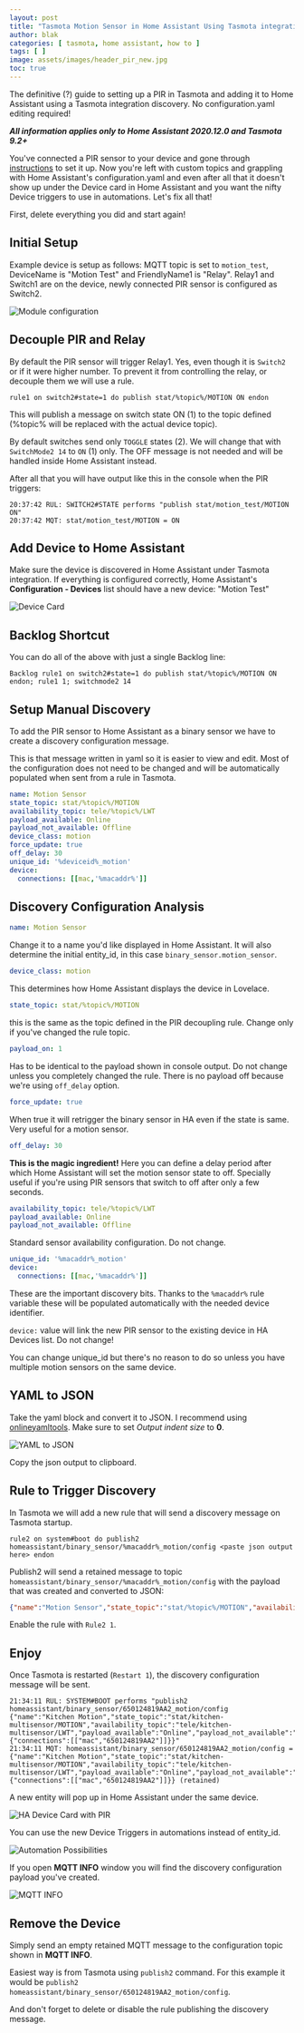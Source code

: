 ```yaml
---
layout: post
title: "Tasmota Motion Sensor in Home Assistant Using Tasmota integration"
author: blak
categories: [ tasmota, home assistant, how to ]
tags: [ ]
image: assets/images/header_pir_new.jpg
toc: true
---
```


The definitive (?) guide to setting up a PIR in Tasmota and adding it to Home Assistant using a Tasmota integration discovery. No configuration.yaml editing required! 

***All information applies only to Home Assistant 2020.12.0 and Tasmota 9.2+***

You've connected a PIR sensor to your device and gone through [instructions](https://tasmota.github.io/docs/PIR-Motion-Sensors/) to set it up. Now you're left with custom topics and grappling with Home Assistant's configuration.yaml and even after all that it doesn't show up under the Device card in Home Assistant and you want the nifty Device triggers to use in automations. Let's fix all that! 

First, delete everything you did and start again! 


## Initial Setup
Example device is setup as follows: MQTT topic is set to `motion_test`, DeviceName is "Motion Test" and FriendlyName1 is "Relay". Relay1 and Switch1 are on the device, newly connected PIR sensor is configured as Switch2. 

![Module configuration](/assets/images/pir/modulenew.jpg)

## Decouple PIR and Relay

By default the PIR sensor will trigger Relay1. Yes, even though it is `Switch2` or if it were higher number. To prevent it from controlling the relay, or decouple them we will use a rule.

```console
rule1 on switch2#state=1 do publish stat/%topic%/MOTION ON endon
```

This will publish a message on switch state ON (1) to the topic defined (%topic% will be replaced with the actual device topic).

By default switches send only `TOGGLE` states (2). We will change that with `SwitchMode2 14` to `ON` (1) only. The OFF message is not needed and will be handled inside Home Assistant instead.

After all that you will have output like this in the console when the PIR triggers:
```console
20:37:42 RUL: SWITCH2#STATE performs "publish stat/motion_test/MOTION ON"
20:37:42 MQT: stat/motion_test/MOTION = ON
```

## Add Device to Home Assistant
Make sure the device is discovered in Home Assistant under Tasmota integration. If everything is configured correctly, Home Assistant's **Configuration - Devices** list should have a new device: "Motion Test"

![Device Card](/assets/images/pir/device_card_new.jpg)

## Backlog Shortcut
You can do all of the above with just a single Backlog line:
```console
Backlog rule1 on switch2#state=1 do publish stat/%topic%/MOTION ON endon; rule1 1; switchmode2 14
```

## Setup Manual Discovery
To add the PIR sensor to Home Assistant as a binary sensor we have to create a discovery configuration message. 

This is that message written in yaml so it is easier to view and edit. Most of the configuration does not need to be changed and will be automatically populated when sent from a rule in Tasmota.

```yaml
name: Motion Sensor
state_topic: stat/%topic%/MOTION
availability_topic: tele/%topic%/LWT
payload_available: Online
payload_not_available: Offline
device_class: motion
force_update: true
off_delay: 30
unique_id: '%deviceid%_motion'
device:
  connections: [[mac,'%macaddr%']]
```

## Discovery Configuration Analysis
```yaml
name: Motion Sensor
```
Change it to a name you'd like displayed in Home Assistant. It will also determine the initial entity_id, in this case `binary_sensor.motion_sensor`.

```yaml
device_class: motion
```
This determines how Home Assistant displays the device in Lovelace. 

```yaml
state_topic: stat/%topic%/MOTION
```
this is the same as the topic defined in the PIR decoupling rule. Change only if you've changed the rule topic.

```yaml
payload_on: 1
```
Has to be identical to the payload shown in console output. Do not change unless you completely changed the rule. There is no payload off because we're using `off_delay` option.
```yaml
force_update: true
```
When true it will retrigger the binary sensor in HA even if the state is same. Very useful for a motion sensor.
```yaml
off_delay: 30
```
**This is the magic ingredient!** Here you can define a delay period after which Home Assistant will set the motion sensor state to off. Specially useful if you're using PIR sensors that switch to off after only a few seconds. 
```yaml
availability_topic: tele/%topic%/LWT
payload_available: Online
payload_not_available: Offline
```
Standard sensor availability configuration. Do not change.
```yaml
unique_id: '%macaddr%_motion'
device:
  connections: [[mac,'%macaddr%']]
```
These are the important discovery bits. Thanks to the `%macaddr%` rule variable these will be populated automatically with the needed device identifier.

`device:` value will link the new PIR sensor to the existing device in HA Devices list. Do not change!

You can change unique_id but there's no reason to do so unless you have multiple motion sensors on the same device.

## YAML to JSON
Take the yaml block and convert it to JSON. I recommend using [onlineyamltools](https://onlineyamltools.com/convert-yaml-to-json). Make sure to set _Output indent size_ to **0**.

![YAML to JSON](/assets/images/pir/yaml-to-json_new.jpg)

Copy the json output to clipboard.

## Rule to Trigger Discovery
In Tasmota we will add a new rule that will send a discovery message on Tasmota startup.

```console
rule2 on system#boot do publish2 homeassistant/binary_sensor/%macaddr%_motion/config <paste json output here> endon
```

Publish2 will send a retained message to topic `homeassistant/binary_sensor/%macaddr%_motion/config` with the payload that was created and converted to JSON:

```json
{"name":"Motion Sensor","state_topic":"stat/%topic%/MOTION","availability_topic":"tele/%topic%/LWT","payload_available":"Online","payload_not_available":"Offline","device_class":"motion","force_update":true,"off_delay":30,"unique_id":"%macaddr%_motion","device":{"connections":[["mac","%macaddr%"]]}}
```

Enable the rule with `Rule2 1`.

## Enjoy
Once Tasmota is restarted (`Restart 1`), the discovery configuration message will be sent.

```console
21:34:11 RUL: SYSTEM#BOOT performs "publish2 homeassistant/binary_sensor/650124819AA2_motion/config {"name":"Kitchen Motion","state_topic":"stat/kitchen-multisensor/MOTION","availability_topic":"tele/kitchen-multisensor/LWT","payload_available":"Online","payload_not_available":"Offline","device_class":"motion","force_update":true,"off_delay":30,"unique_id":"650124819AA2_motion","device":{"connections":[["mac","650124819AA2"]]}}"
21:34:11 MQT: homeassistant/binary_sensor/650124819AA2_motion/config = {"name":"Kitchen Motion","state_topic":"stat/kitchen-multisensor/MOTION","availability_topic":"tele/kitchen-multisensor/LWT","payload_available":"Online","payload_not_available":"Offline","device_class":"motion","force_update":true,"off_delay":30,"unique_id":"650124819AA2_motion","device":{"connections":[["mac","650124819AA2"]]}} (retained)

```

A new entity will pop up in Home Assistant under the same device.

![HA Device Card with PIR](/assets/images/pir/device_card_pir_new.jpg)

You can use the new Device Triggers in automations instead of entity_id.

![Automation Possibilities](/assets/images/pir/automation_new.jpg)

If you open **MQTT INFO** window you will find the discovery configuration payload you've created.

![MQTT INFO](/assets/images/pir/mqtt_info_new.jpg)

## Remove the Device
Simply send an empty retained MQTT message to the configuration topic shown in **MQTT INFO**.

Easiest way is from Tasmota using `publish2` command. For this example it would be `publish2 homeassistant/binary_sensor/650124819AA2_motion/config`.

And don't forget to delete or disable the rule publishing the discovery message. 